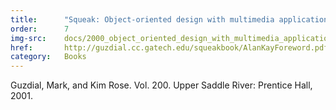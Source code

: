 ```yaml
---
title:      "Squeak: Object-oriented design with multimedia applications"
order:      7
img-src:    docs/2000_object_oriented_design_with_multimedia_applications.jpg
href:       http://guzdial.cc.gatech.edu/squeakbook/AlanKayForeword.pdf
category:   Books
---
```

Guzdial, Mark, and Kim Rose. Vol. 200. Upper Saddle River: Prentice Hall, 2001.